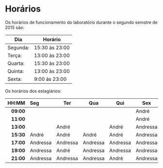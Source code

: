 # Horários

Os horários de funcionamento do laboratório durante o segundo semstre de 2015
são:

Dia      | Horário
-------- | -------
Segunda: | 15:30 às 23:00
Terça:   | 13:00 às 23:00
Quarta:  | 15:30 às 23:00
Quinta:  | 13:00 às 23:00
Sexta:   |  9:00 às 23:00

Os horários dos estagiários:

HH:MM | Seg | Ter | Qua | Qui | Sex
--: | :--- | --- | --- | --- | ---
**09:00** |          |          |          |          | André
**11:00** |          |          |          |          | André
**13:00** |          | André    |          | André    | Andressa
**15:30** | André    | André    | André    | André    | Andressa
**17:00** | Andressa | Andressa | Andressa | Andressa | Andressa
**19:00** | Andressa | André    | Andressa | Andressa | Andressa
**21:00** | Andressa | Andressa | Andressa | André    | Andressa
